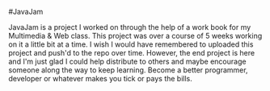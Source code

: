 #JavaJam

JavaJam is a project I worked on through the help of a work book for my Multimedia & Web class. This project was over a course of 5 weeks working on it a little bit at a time. I wish I would have remembered to uploaded this project and push'd to the repo over time. However, the end project is here and I'm just glad I could help distribute to others and maybe encourage someone along the way to keep learning. Become a better programmer, developer or whatever makes you tick or pays the bills. 
